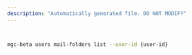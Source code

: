 ```yaml
---
description: "Automatically generated file. DO NOT MODIFY"
---
```


```bash


mgc-beta users mail-folders list --user-id {user-id}

```